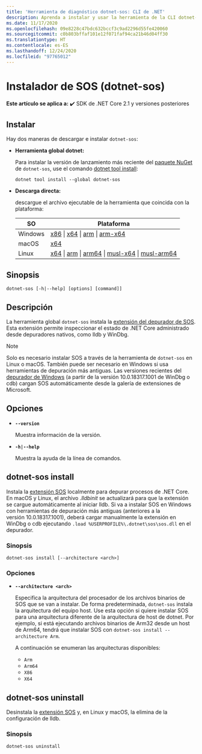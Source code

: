 ```yaml
---
title: 'Herramienta de diagnóstico dotnet-sos: CLI de .NET'
description: Aprenda a instalar y usar la herramienta de la CLI dotnet-sos para administrar la extensión del depurador de SOS, que se usa con depuradores nativos en Windows y Linux.
ms.date: 11/17/2020
ms.openlocfilehash: 09e8228c47bdc632bccf3c9ad2296d55fe420060
ms.sourcegitcommit: c0b803bffaf101e12f071faf94ca21b46d04ff30
ms.translationtype: HT
ms.contentlocale: es-ES
ms.lasthandoff: 12/24/2020
ms.locfileid: "97765012"
---
```

# <a name="sos-installer-dotnet-sos"></a>Instalador de SOS (dotnet-sos)

**Este artículo se aplica a:** ✔️ SDK de .NET Core 2.1 y versiones posteriores

## <a name="install"></a>Instalar

Hay dos maneras de descargar e instalar `dotnet-sos`:

- **Herramienta global dotnet:**

  Para instalar la versión de lanzamiento más reciente del [paquete NuGet](https://www.nuget.org/packages/dotnet-sos) de `dotnet-sos`, use el comando [dotnet tool install](../tools/dotnet-tool-install.md):

  ```dotnetcli
  dotnet tool install --global dotnet-sos
  ```

- **Descarga directa:**

  descargue el archivo ejecutable de la herramienta que coincida con la plataforma:

  | SO  | Plataforma |
  | --- | -------- |
  | Windows | [x86](https://aka.ms/dotnet-sos/win-x86) \| [x64](https://aka.ms/dotnet-sos/win-x64) \| [arm](https://aka.ms/dotnet-sos/win-arm) \| [arm-x64](https://aka.ms/dotnet-sos/win-arm64) |
  | macOS   | [x64](https://aka.ms/dotnet-sos/osx-x64) |
  | Linux   | [x64](https://aka.ms/dotnet-sos/linux-x64) \| [arm](https://aka.ms/dotnet-sos/linux-arm) \| [arm64](https://aka.ms/dotnet-sos/linux-arm64) \| [musl-x64](https://aka.ms/dotnet-sos/linux-musl-x64) \| [musl-arm64](https://aka.ms/dotnet-sos/linux-musl-arm64) |

## <a name="synopsis"></a>Sinopsis

```console
dotnet-sos [-h|--help] [options] [command]]
```

## <a name="description"></a>Descripción

La herramienta global `dotnet-sos` instala la [extensión del depurador de SOS](sos-debugging-extension.md). Esta extensión permite inspeccionar el estado de .NET Core administrado desde depuradores nativos, como lldb y WinDbg.

> [!NOTE]
> Solo es necesario instalar SOS a través de la herramienta de `dotnet-sos` en Linux o macOS.  También puede ser necesario en Windows si usa herramientas de depuración más antiguas. Las versiones recientes del [depurador de Windows](/windows-hardware/drivers/debugger/debugger-download-tools) (a partir de la versión 10.0.18317.1001 de WinDbg o cdb) cargan SOS automáticamente desde la galería de extensiones de Microsoft.  

## <a name="options"></a>Opciones

- **`--version`**

  Muestra información de la versión.

- **`-h|--help`**

  Muestra la ayuda de la línea de comandos.

## <a name="dotnet-sos-install"></a>dotnet-sos install

Instala la [extensión SOS](sos-debugging-extension.md) localmente para depurar procesos de .NET Core. En macOS y Linux, el archivo *.lldbinit* se actualizará para que la extensión se cargue automáticamente al iniciar lldb. Si va a instalar SOS en Windows con herramientas de depuración más antiguas (anteriores a la versión 10.0.18317.1001), deberá cargar manualmente la extensión en WinDbg o cdb ejecutando `.load %USERPROFILE%\.dotnet\sos\sos.dll` en el depurador.

### <a name="synopsis"></a>Sinopsis

```console
dotnet-sos install [--architecture <arch>]
```

### <a name="options"></a>Opciones

- **`--architecture <arch>`**

  Especifica la arquitectura del procesador de los archivos binarios de SOS que se van a instalar. De forma predeterminada, `dotnet-sos` instala la arquitectura del equipo host. Use esta opción si quiere instalar SOS para una arquitectura diferente de la arquitectura de host de dotnet. Por ejemplo, si está ejecutando archivos binarios de Arm32 desde un host de Arm64, tendrá que instalar SOS con `dotnet-sos install --architecture Arm`.

  A continuación se enumeran las arquitecturas disponibles:

  - `Arm`
  - `Arm64`
  - `X86`
  - `X64`

## <a name="dotnet-sos-uninstall"></a>dotnet-sos uninstall

Desinstala la [extensión SOS](sos-debugging-extension.md) y, en Linux y macOS, la elimina de la configuración de lldb.

### <a name="synopsis"></a>Sinopsis

```console
dotnet-sos uninstall
```

